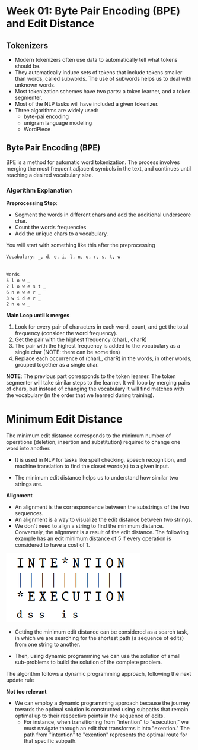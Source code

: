 # Week 01: Byte Pair Encoding (BPE) and Edit Distance

## Tokenizers

- Modern tokenizers often use data to automatically tell what tokens should be.
- They automatically induce sets of tokens that include tokens smaller than words, called subwords. The use of subwords helps us to deal with unknown words.
- Most tokenization schemes have two parts: a token learner, and a token segmenter.
- Most of the NLP tasks will have included a given tokenizer.
- Three algorithms are widely used:
    - byte-pai encoding
    - unigram language modeling
    - WordPiece

## Byte Pair Encoding (BPE)
BPE is a method for automatic word tokenization. The process involves merging the most frequent adjacent symbols in the text, and continues until reaching a desired vocabulary size.

### Algorithm Explanation 

**Preprocessing Step**: 
- Segment the words in different chars and add the additional underscore char.
- Count the words frequencies 
- Add the unique chars to a vocabulary.

You will start with something like this after the preprocessing

```
Vocabulary: _, d, e, i, l, n, o, r, s, t, w


Words
5 l o w _
2 l o w e s t _
6 n e w e r _
3 w i d e r _
2 n e w _
```

**Main Loop until k merges**
1. Look for every pair of characters in each word, count, and get the total frequency (consider the word frequency).
2. Get the pair with the highest frequency (charL, charR)
3. The pair with the highest frequency is added to the vocabulary as a single char (NOTE: there can be some ties)
4. Replace each occurrence of (charL, charR) in the words, in other words, grouped together as a single char.

**NOTE**: The previous part corresponds to the token learner. The token segmenter will take similar steps to the learner. It will loop by merging pairs of chars, but instead of changing the vocabulary it will find matches with the vocabulary (in the order that we learned during training).

# Minimum Edit Distance

The minimum edit distance corresponds to the minimum number of operations (deletion, insertion and substitution) required to change one word into another.

- It is used in NLP for tasks like spell checking, speech recognition, and machine translation to find the closet words(s) to a given input.

- The minimum edit distance helps us to understand how similar two strings are.

**Alignment**
- An alignment is the correspondence between the substrings of the two sequences.
- An alignment is a way to visualize the edit distance between two strings.
- We don't need to align a string to find the minimum distance. Conversely, the alignment is a result of the edit distance. The following example has an edit minimum distance of 5 if every operation is considered to have a cost of 1.

![](assets/alignment.png)


- Getting the minimum edit distance can be considered as a search task, in which we are searching for the shortest path (a sequence of edits) from one string to another.

- Then, using dynamic programming we can use the solution of small sub-problems to build the solution of the complete problem.

The algorithm follows a dynamic programming approach, following the next update rule


**Not too relevant**

- We can employ a dynamic programming approach because the journey towards the optimal solution is constructed using subpaths that remain optimal up to their respective points in the sequence of edits. 
    - For instance, when transitioning from "intention" to "execution," we must navigate through an edit that transforms it into "exention." The path from "intention" to "exention" represents the optimal route for that specific subpath.